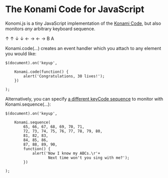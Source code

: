 The Konami Code for JavaScript
==============================

Konomi.js is a tiny JavaScript implementation of the [Konami Code](http://en.wikipedia.org/wiki/Konami_Code), but also monitors *any* arbitrary keyboard sequence.

&#8593; &#8593; &#8595; &#8595; &#8592; &#8594; &#8592; &#8594; B A

Konami.code(&hellip;) creates an event handler which you attach to any element you would like:

	$(document).on('keyup',
	
		Konami.code(function() {
			alert('Congratulations, 30 lives!');
		})
	
	);

Alternatively, you can specify [a different keyCode sequence](http://en.wikipedia.org/wiki/Alphabet_song) to monitor with Konami.sequence(&hellip;):

	$(document).on('keyup',
	
		Konami.sequence(
			65, 66, 67, 68, 69, 70, 71,
			72, 73, 74, 75, 76, 77, 78, 79, 80,
			81, 82, 83,
			84, 85, 86,
			87, 88, 89, 90,
			function() {
				alert('Now I know my ABCs.\r'+
					   Next time won't you sing with me?');
			})
	
	);